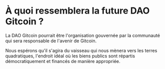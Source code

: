 # À quoi ressemblera la future DAO Gitcoin ?

La DAO Gitcoin pourrait être l'organisation gouvernée par la communauté qui sera responsable de l'avenir de Gitcoin.

Nous espérons qu'il s'agira du vaisseau qui nous mènera vers les terres quadratiques, l'endroit idéal où les biens publics sont répartis démocratiquement et financés de manière appropriée.
